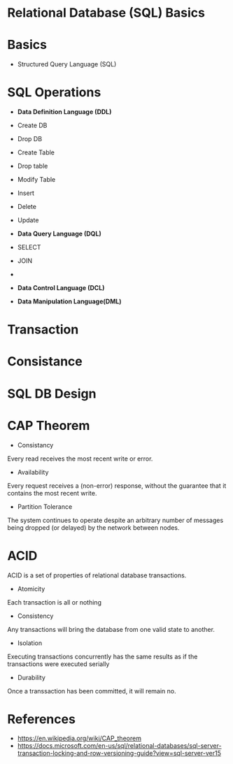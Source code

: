 # Relational Database (SQL) Basics

# Basics

- Structured Query Language (SQL)

# SQL Operations

- **Data Definition Language (DDL)**

- Create DB
- Drop DB

- Create Table
- Drop table
- Modify Table

- Insert
- Delete
- Update

- **Data Query Language (DQL)**

- SELECT

- JOIN

- 

- **Data Control Language (DCL)**

- **Data Manipulation Language(DML)**

# Transaction

# Consistance

# SQL DB Design

# CAP Theorem

- Consistancy

Every read receives the most recent write or error.

- Availability

Every request receives a (non-error) response, without the guarantee that it contains the most recent write.

- Partition Tolerance

The system continues to operate despite an arbitrary number of messages being dropped (or delayed) by the network between nodes.

# ACID

ACID is a set of properties of relational database transactions.

- Atomicity

Each transaction is all or nothing

- Consistency

Any transactions will bring the database from one valid state to another.

- Isolation

Executing transactions concurrently has the same results as if the transactions were executed serially

- Durability

Once a transsaction has been committed, it will remain no.


# References

- https://en.wikipedia.org/wiki/CAP_theorem
- https://docs.microsoft.com/en-us/sql/relational-databases/sql-server-transaction-locking-and-row-versioning-guide?view=sql-server-ver15
